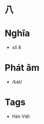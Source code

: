 # 八

# Nghĩa
* số 8

# Phát âm
* /bát/

# Tags
* Hán Việt

<script>window.HANZI_FIELD='八';</script>
